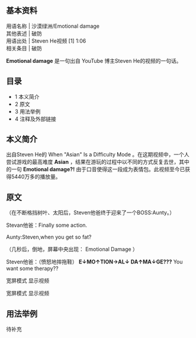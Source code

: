**基本资料**  
---  
用语名称  |  沙漠绿洲/Emotional damage   
其他表述  |  破防   
用语出处  |  Steven He视频  [1]  1:06   
相关条目  |  破防   
  
**Emotional damage** 是一句出自  YouTube  博主Steven He的视频的一句话。

##  目录

  * 1  本义简介 
  * 2  原文 
  * 3  用法举例 
  * 4  注释及外部链接 

##  本义简介

出自Steven He的  When "Asian" Is a Difficulty Mode  。在这期视频中，一个人尝试游戏的最高难度
**Asian** ，结果在游玩的过程中以不同的方式反复去世，其中的一句 **Emotional damage?!**
由于口音使得这一段成为表情包。此视频至今已获得5440万多的播放量。

##  原文

（在不断格挡树叶、太阳后，Steven他爸终于迎来了一个BOSS:Aunty。）

Stevan他爸：Finally some action.

Aunty:Steven,when you get so fat?

（几秒后，倒地，屏幕中央出现：  Emotional Damage  ）

Steven他爸：（愤怒地摔拖鞋） **E↓MO↑TION→AL↓ DA↑MA↓GE???** You want some therapy??

宽屏模式  显示视频

宽屏模式  显示视频

##  用法举例

待补充